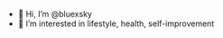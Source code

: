 - 👋 Hi, I’m @bluexsky
- 👀 I’m interested in lifestyle, health, self-improvement


<!---
try my best to keep a good mood!
--->
